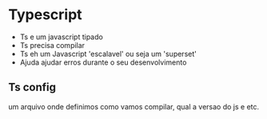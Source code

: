 # Typescript

- Ts e um javascript tipado
- Ts precisa compilar
- Ts eh um Javascript 'escalavel' ou seja um 'superset'
- Ajuda ajudar erros durante o seu desenvolvimento

## Ts config

um arquivo onde definimos como vamos compilar, qual a versao do js e etc.
